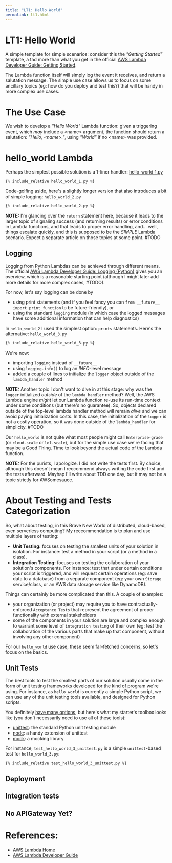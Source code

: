 ```yaml
---
title: "LT1: Hello World"
permalink: lt1.html
---
```


# LT1: Hello World

A simple template for simple scenarios: consider this the *"Getting Started"* template, a tad more than what you get in the official [AWS Lambda Developer Guide: Getting Started](http://docs.aws.amazon.com/lambda/latest/dg/getting-started.html).

The Lambda function itself will simply log the event it receives, and return a salutation message. The simple use case allows us to focus on some ancillary topics (eg: how do you deploy and test this?) that will be handy in more complex use cases.

# The Use Case

We wish to develop a *"Hello World"* Lambda function: given a triggering event, which *may* include a \<name> argument, the function should return a salutation: *"Hello, \<name>."*, using *"World"* if no \<name> was provided.

# hello_world Lambda

Perhaps the simplest possible solution is a 1-liner handler: [hello_world_1.py](hello_world_1.py)

```python
{% include_relative hello_world_1.py %}
```

Code-golfing aside, here's a slightly longer version that also introduces a bit of simple logging: `hello_world_2.py`

```python
{% include_relative hello_world_2.py %}
```

**NOTE:** I'm glancing over the `return` statement here, because it leads to the larger topic of signaling success (and returning results) or error conditions in Lambda functions, and that leads to proper error handling, and... well, things escalate quickly, and this is supposed to be the *SIMPLE* Lambda scenario. Expect a separate article on those topics at some point. #TODO

## Logging
Logging from Python Lambdas can be achieved through different means. The official [AWS Lambda Developer Guide: Logging (Python)](http://docs.aws.amazon.com/lambda/latest/dg/python-logging.html) gives you an overview, which is a reasonable starting point (although I might later add more details for more complex cases, #TODO).

For now, let's say logging can be done by

* using print statements (and if you feel fancy you can `from __future__ import print_function` to be future-friendly), or
* using the standard `logging` module (in which case the logged messages have some additional information that can help diagnostics)

In `hello_world_2` I used the simplest option: `prints` statements.
Here's the alternative: `hello_world_3.py`

```python
{% include_relative hello_world_3.py %}
```

We're now:

* importing `logging` instead of `__future__`
* using `logging.info()` to log an *INFO*-level message
* added a couple of lines to initialize the `logger` object outside of the `lambda_handler` method

**NOTE:** Another topic I don't want to dive in at this stage: why was the `logger` initialized *outside* of the `lambda_handler` method? Well, the AWS Lambda engine *might* let our Lambda function re-use its run-time context under some conditions (but there's no guarantee). So, objects declared outside of the top-level lambda handler method will remain *alive* and we can avoid paying initialization costs. In this case, the initialization of the `logger` is not a costly operation, so it was done outside of the `lambda_handler` for simplicity. #TODO

Our `hello_world` is not quite what most people might call `Enterprise-grade` (or `cloud-scale` or `lol-scale`), but for the simple use case we're facing that may be a Good Thing. Time to look beyond the actual code of the Lambda function.

**NOTE:** For the purists, I apologize. I did not write the tests first. By choice, although this doesn't mean I reccommend always writing the code first and the tests afterward. Mayhap I'll write about TDD one day, but it may not be a topic strictly for AWSomesauce.

# About Testing and Tests Categorization

So, what about testing, in this Brave New World of distributed, cloud-based, even serverless computing?
My reccommendation is to plan and use multiple layers of testing:
* **Unit Testing:** focuses on testing the smallest units of your solution in isolation. For instance: test a method in your script (or a method in a class).
* **Integration Testing:** focuses on testing the collaboration of your solution's components. For instance: test that under certain conditions your script is triggered, and will request certain operations (eg: save data to a database) from a separate component (eg: your own `Storage` service/class, or an AWS data storage service like DynamoDB).

Things can certainly be more complicated than this. A couple of examples:
* your organization (or project) may require you to have contractually-enforced `Acceptance Tests` that represent the agreement of proper functionality with external stakeholders
* some of the components in your solution are large and complex enough to warrant some level of `integration testing` of their own (eg: test the collaboration of the various parts that make up that component, without involving any other component)

For our `hello_world` use case, these seem far-fetched concerns, so let's focus on the basics.

## Unit Tests

The best tools to test the smallest parts of our solution usually come in the form of unit testing frameworks developed for the kind of program we're using. For instance, as `hello_world` is currently a simple Python script, we can use any of the unit testing tools available, and designed for Python scripts.

You definitely [have many options](https://wiki.python.org/moin/PythonTestingToolsTaxonomy), but here's what my starter's toolbox looks like (you don't necessarily need to use all of these tools):
* [unittest](https://docs.python.org/2/library/unittest.html): the standard Python unit testing module
* [node](http://nose.readthedocs.io/en/latest/): a handy extension of unittest
* [mock](http://www.voidspace.org.uk/python/mock/): a mocking library

For instance, `test_hello_world_3_unittest.py` is a simple `unittest`-based test for `hello_world_3.py`:
```
{% include_relative test_hello_world_3_unittest.py %}
```



## Deployment

## Integration tests

## No APIGateway Yet?

# References:

* [AWS Lambda Home](https://aws.amazon.com/lambda/)
* [AWS Lambda Developer Guide](http://docs.aws.amazon.com/lambda/latest/dg/welcome.html)
